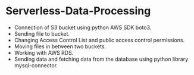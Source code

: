 <h1>Serverless-Data-Processing</h1>
  
  <ul>
    <li>Connection of S3 bucket using python AWS SDK boto3.</li>
    <li>Sending file to bucket.</li>
    <li>Changing Access Control List and public access control permissions.</li>
    <li>Moving files in between two buckets.</li>
    <li>Working with AWS RDS.</li>
    <li>Sending data and fetching data from the database using  python library mysql-connector.</li>
   </ul>
